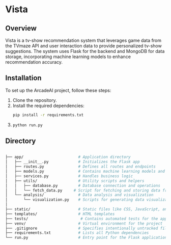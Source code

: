 # Vista

## Overview
Vista is a tv-show recommendation system that leverages game data from the TVmaze API and user interaction data to provide personalized tv-show suggestions. The system uses Flask for the backend and MongoDB for data storage, incorporating machine learning models to enhance recommendation accuracy.

## Installation
To set up the ArcadeAI project, follow these steps:
1. Clone the repository.
2. Install the required dependencies:
   ```bash
   pip install -r requirements.txt
   ```
3. ```bash
   python run.py
   ```

## Directory
```bash

├── app/                        # Application directory
│   ├── __init__.py             # Initializes the Flask app
│   ├── routes.py               # Defines all routes and endpoints
│   ├── models.py               # Contains machine learning models and data processing
│   ├── services.py             # Handles business logic
│   ├── utils/                  # Utility scripts and helpers
│   │   ├── database.py         # Database connection and operations
│   │   └── fetch_data.py     # Script for fetching and storing data from RAWG API
│   └── analysis/               # Data analysis and visualization
│       └── visualization.py    # Scripts for generating data visualizations
│
├── static/                     # Static files like CSS, JavaScript, and images
├── templates/                  # HTML templates
├── tests/                       # Contains automated tests for the application
├── venv/                       # Virtual environment for the project
├── .gitignore                  # Specifies intentionally untracked files to ignore
├── requirements.txt            # Lists all Python dependencies
└── run.py                      # Entry point for the Flask application
```

